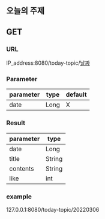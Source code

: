 
## 오늘의 주제
## GET </br>
### URL
IP_address:8080/today-topic/<U>날짜</U> </br>
### Parameter



| parameter      | type | default |
|----------|------|-------|
| date           | Long | X     |  


### Result
|parameter| type   |
|---------|--------|
|date| Long   |
|title| String |
|contents| String |
|like| int|


### example
127.0.0.1:8080/today-topic/20220306  </br>
